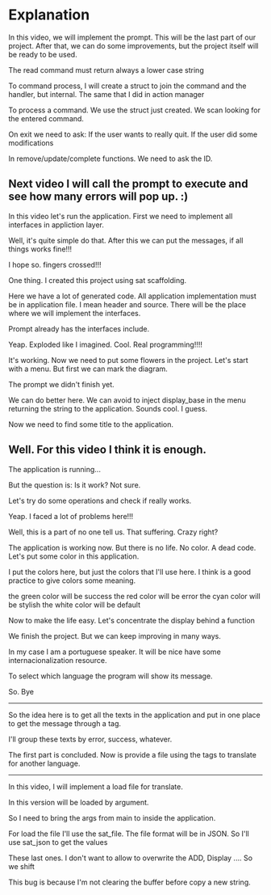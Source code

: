 

# Explanation

In this video, we will implement the prompt. This will be the last part of our project.
After that, we can do some improvements, but the project itself will be ready to be used.

The read command must return always a lower case string

To command process, I will create a struct to join the command and the handler, but internal.
The same that I did in action manager

To process a command. We use the struct just created. We scan looking for the entered command.

On exit we need to ask: If the user wants to really quit. If the user did some modifications

In remove/update/complete functions. We need to ask the ID.

Next video I will call the prompt to execute and see how many errors will pop up. :)
---------------------------------------------------------------------------------------

In this video let's run the application. First we need to implement all interfaces in appliction layer.

Well, it's quite simple do that. After this we can put the messages, if all things works fine!!!

I hope so. fingers crossed!!!

One thing. I created this project using sat scaffolding.

Here we have a lot of generated code. All application implementation must be in application
file. I mean header and source. There will be the place where we will implement the interfaces.

Prompt already has the interfaces include.

Yeap. Exploded like I imagined. Cool. Real programming!!!! 

It's working. Now we need to put some flowers in the project. Let's start with a menu. 
But first we can mark the diagram.

The prompt we didn't finish yet.

We can do better here. We can avoid to inject display_base in the menu returning the string
to the application. Sounds cool. I guess.

Now we need to find some title to the application.

Well. For this video I think it is enough.
-------------------------------------------------------------------------------------------

The application is running...

But the question is: Is it work? Not sure.

Let's try do some operations and check if really works.

Yeap. I faced a lot of problems here!!! 

Well, this is a part of no one tell us. That suffering. Crazy right?

The application is working now. But there is no life. No color. A dead code.
Let's put some color in this application.

I put the colors here, but just the colors that I'll use here.
I think is a good practice to give colors some meaning.

the green color will be success
the red color will be error
the cyan color will be stylish
the white color will be default


Now to make the life easy. Let's concentrate the display behind a function

We finish the project. But we can keep improving in many ways.

In my case I am a portuguese speaker. It will be nice have some internacionalization resource.

To select which language the program will show its message.

So. Bye

-------------------------------------------------------------------------------------------
So the idea here is to get all the texts in the application and put in one place to
get the message through a tag.

I'll group these texts by error, success, whatever.

The first part is concluded. Now is provide a file using the tags to translate for another language.

-------------------------------------------------------------------------------------------

In this video, I will implement a load file for translate.

In this version will be loaded by argument.

So I need to bring the args from main to inside the application.

For load the file I'll use the sat_file.
The file format will be in JSON. So I'll use sat_json to get the values

These last ones. I don't want to allow to overwrite the ADD, Display ....
So we shift


This bug is because I'm not clearing the buffer before copy a new string.